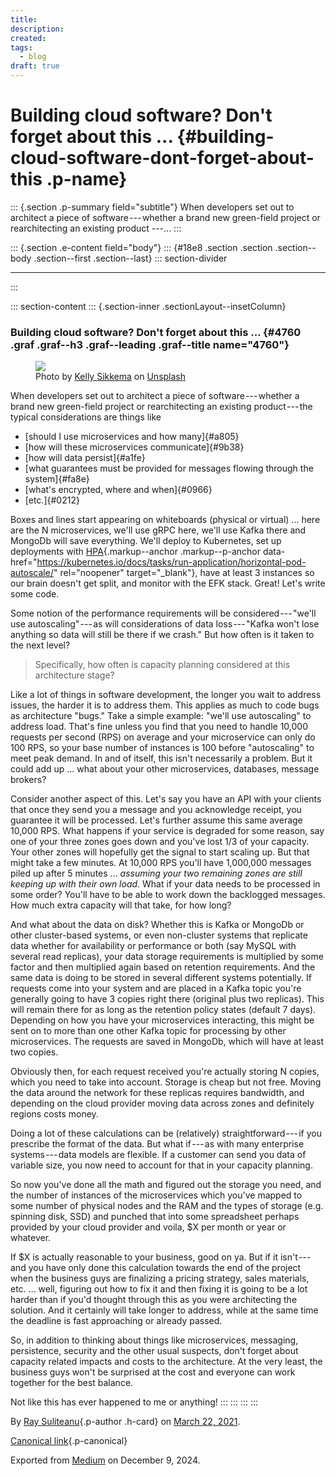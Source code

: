 ```yaml
---
title: 
description: 
created: 
tags:
  - blog
draft: true
---
```


<div>

# Building cloud software? Don't forget about this ... {#building-cloud-software-dont-forget-about-this .p-name}

</div>

::: {.section .p-summary field="subtitle"}
When developers set out to architect a piece of software --- whether a
brand new green-field project or rearchitecting an existing product
---...
:::

::: {.section .e-content field="body"}
::: {#18e8 .section .section .section--body .section--first .section--last}
::: section-divider

------------------------------------------------------------------------
:::

::: section-content
::: {.section-inner .sectionLayout--insetColumn}
### Building cloud software? Don't forget about this ... {#4760 .graf .graf--h3 .graf--leading .graf--title name="4760"}

<figure id="00f5" class="graf graf--figure graf-after--h3">
<img src="https://cdn-images-1.medium.com/max/800/0*bKjodxUoX6azqniD"
class="graf-image" data-image-id="0*bKjodxUoX6azqniD" data-width="5568"
data-height="3712" data-unsplash-photo-id="v9FQR4tbIq8"
data-is-featured="true" />
<figcaption>Photo by <a
href="https://unsplash.com/@kellysikkema?utm_source=medium&amp;utm_medium=referral"
class="markup--anchor markup--figure-anchor"
data-href="https://unsplash.com/@kellysikkema?utm_source=medium&amp;utm_medium=referral"
rel="photo-creator noopener" target="_blank">Kelly Sikkema</a> on <a
href="https://unsplash.com?utm_source=medium&amp;utm_medium=referral"
class="markup--anchor markup--figure-anchor"
data-href="https://unsplash.com?utm_source=medium&amp;utm_medium=referral"
rel="photo-source noopener" target="_blank">Unsplash</a></figcaption>
</figure>

When developers set out to architect a piece of software --- whether a
brand new green-field project or rearchitecting an existing
product --- the typical considerations are things like

-   [should I use microservices and how many]{#a805}
-   [how will these microservices communicate]{#9b38}
-   [how will data persist]{#a1fe}
-   [what guarantees must be provided for messages flowing through the
    system]{#fa8e}
-   [what's encrypted, where and when]{#0966}
-   [etc.]{#0212}

Boxes and lines start appearing on whiteboards (physical or virtual) ...
here are the N microservices, we'll use gRPC here, we'll use Kafka there
and MongoDb will save everything. We'll deploy to Kubernetes, set up
deployments with
[HPA](https://kubernetes.io/docs/tasks/run-application/horizontal-pod-autoscale/){.markup--anchor
.markup--p-anchor
data-href="https://kubernetes.io/docs/tasks/run-application/horizontal-pod-autoscale/"
rel="noopener" target="_blank"}, have at least 3 instances so our brain
doesn't get split, and monitor with the EFK stack. Great! Let's write
some code.

Some notion of the performance requirements will be
considered --- "we'll use autoscaling" --- as will considerations of
data loss --- "Kafka won't lose anything so data will still be there if
we crash." But how often is it taken to the next level?

> Specifically, how often is capacity planning considered at this
> architecture stage?

Like a lot of things in software development, the longer you wait to
address issues, the harder it is to address them. This applies as much
to code bugs as architecture "bugs." Take a simple example: "we'll use
autoscaling" to address load. That's fine unless you find that you need
to handle 10,000 requests per second (RPS) on average and your
microservice can only do 100 RPS, so your base number of instances is
100 before "autoscaling" to meet peak demand. In and of itself, this
isn't necessarily a problem. But it could add up ... what about your
other microservices, databases, message brokers?

Consider another aspect of this. Let's say you have an API with your
clients that once they send you a message and you acknowledge receipt,
you guarantee it will be processed. Let's further assume this same
average 10,000 RPS. What happens if your service is degraded for some
reason, say one of your three zones goes down and you've lost 1/3 of
your capacity. Your other zones will hopefully get the signal to start
scaling up. But that might take a few minutes. At 10,000 RPS you'll have
1,000,000 messages piled up after 5 minutes ... *assuming your two
remaining zones are still keeping up with their own load*. What if your
data needs to be processed in some order? You'll have to be able to work
down the backlogged messages. How much extra capacity will that take,
for how long?

And what about the data on disk? Whether this is Kafka or MongoDb or
other cluster-based systems, or even non-cluster systems that replicate
data whether for availability or performance or both (say MySQL with
several read replicas), your data storage requirements is multiplied by
some factor and then multiplied again based on retention requirements.
And the same data is doing to be stored in several different systems
potentially. If requests come into your system and are placed in a Kafka
topic you're generally going to have 3 copies right there (original plus
two replicas). This will remain there for as long as the retention
policy states (default 7 days). Depending on how you have your
microservices interacting, this might be sent on to more than one other
Kafka topic for processing by other microservices. The requests are
saved in MongoDb, which will have at least two copies.

Obviously then, for each request received you're actually storing N
copies, which you need to take into account. Storage is cheap but not
free. Moving the data around the network for these replicas requires
bandwidth, and depending on the cloud provider moving data across zones
and definitely regions costs money.

Doing a lot of these calculations can be (relatively)
straightforward --- if you prescribe the format of the data. But what
if --- as with many enterprise systems --- data models are flexible. If
a customer can send you data of variable size, you now need to account
for that in your capacity planning.

So now you've done all the math and figured out the storage you need,
and the number of instances of the microservices which you've mapped to
some number of physical nodes and the RAM and the types of storage (e.g.
spinning disk, SSD) and punched that into some spreadsheet perhaps
provided by your cloud provider and voila, \$X per month or year or
whatever.

If \$X is actually reasonable to your business, good on ya. But if it
isn't --- and you have only done this calculation towards the end of the
project when the business guys are finalizing a pricing strategy, sales
materials, etc. ... well, figuring out how to fix it and then fixing it
is going to be a lot harder than if you'd thought through this as you
were architecting the solution. And it certainly will take longer to
address, while at the same time the deadline is fast approaching or
already passed.

So, in addition to thinking about things like microservices, messaging,
persistence, security and the other usual suspects, don't forget about
capacity related impacts and costs to the architecture. At the very
least, the business guys won't be surprised at the cost and everyone can
work together for the best balance.

Not like this has ever happened to me or anything!
:::
:::
:::
:::

By [Ray Suliteanu](https://medium.com/@raysuliteanu){.p-author .h-card}
on [March 22, 2021](https://medium.com/p/fc8137df2d0d).

[Canonical
link](https://medium.com/@raysuliteanu/building-cloud-software-dont-forget-about-this-fc8137df2d0d){.p-canonical}

Exported from [Medium](https://medium.com) on December 9, 2024.
